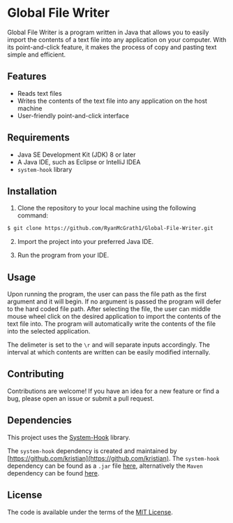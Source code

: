 # Global File Writer

Global File Writer is a program written in Java that allows you to easily import the contents of a text file into any application on your computer. With its point-and-click feature, it makes the process of copy and pasting text simple and efficient.

## Features

- Reads text files
- Writes the contents of the text file into any application on the host machine
- User-friendly point-and-click interface

## Requirements

- Java SE Development Kit (JDK) 8 or later
- A Java IDE, such as Eclipse or IntelliJ IDEA
- `system-hook` library 

## Installation

1. Clone the repository to your local machine using the following command:

```sh 
$ git clone https://github.com/RyanMcGrath1/Global-File-Writer.git
```

2. Import the project into your preferred Java IDE.

3. Run the program from your IDE.

## Usage

Upon running the program, the user can pass the file path as the first argument and it will begin. If no argument is passed the program will defer to the hard coded file path. After selecting the file, the user can middle mouse wheel click on the desired application to import the contents of the text file into. The program will automatically write the contents of the file into the selected application. 

The delimeter is set to the `\r` and will separate inputs accordingly. The interval at which contents are written can be easily modified internally. 

## Contributing

Contributions are welcome! If you have an idea for a new feature or find a bug, please open an issue or submit a pull request.

## Dependencies

This project uses the [System-Hook](https://github.com/kristian/system-hook) library. 

The `system-hook` dependency is created and maintained by [https://github.com/kristian](https://github.com/kristian). The ``system-hook`` dependency can be found as a `.jar` file [here](https://github.com/kristian/system-hook/releases), alternatively the `Maven` dependency can be found [here](https://github.com/kristian/system-hook#maven-dependency).

License
-------

The code is available under the terms of the [MIT License](http://opensource.org/licenses/MIT).
